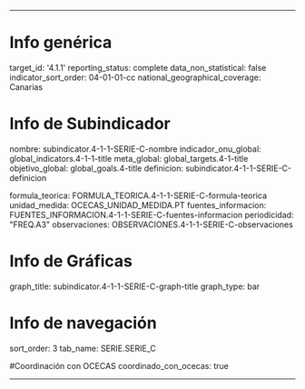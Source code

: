 ---

# Info genérica
target_id: '4.1.1'
reporting_status: complete
data_non_statistical: false
indicator_sort_order: 04-01-01-cc
national_geographical_coverage: Canarias

# Info de Subindicador
nombre: subindicator.4-1-1-SERIE-C-nombre
indicador_onu_global: global_indicators.4-1-1-title
meta_global: global_targets.4-1-title
objetivo_global: global_goals.4-title
definicion: subindicator.4-1-1-SERIE-C-definicion

formula_teorica: FORMULA_TEORICA.4-1-1-SERIE-C-formula-teorica
unidad_medida: OCECAS_UNIDAD_MEDIDA.PT
fuentes_informacion: FUENTES_INFORMACION.4-1-1-SERIE-C-fuentes-informacion
periodicidad: "FREQ.A3"
observaciones: OBSERVACIONES.4-1-1-SERIE-C-observaciones

# Info de Gráficas
graph_title: subindicator.4-1-1-SERIE-C-graph-title
graph_type: bar

# Info de navegación
sort_order: 3
tab_name: SERIE.SERIE_C

#Coordinación con OCECAS
coordinado_con_ocecas: true

---